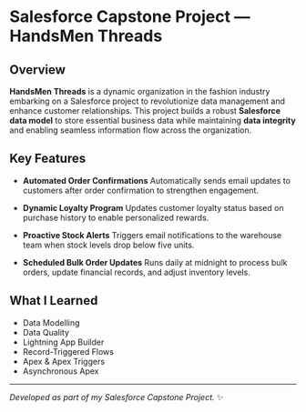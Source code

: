 # Salesforce Capstone Project — HandsMen Threads

## Overview

**HandsMen Threads** is a dynamic organization in the fashion industry embarking on a Salesforce project to revolutionize data management and enhance customer relationships.
This project builds a robust **Salesforce data model** to store essential business data while maintaining **data integrity** and enabling seamless information flow across the organization.

## Key Features

* **Automated Order Confirmations**
  Automatically sends email updates to customers after order confirmation to strengthen engagement.

* **Dynamic Loyalty Program**
  Updates customer loyalty status based on purchase history to enable personalized rewards.

* **Proactive Stock Alerts**
  Triggers email notifications to the warehouse team when stock levels drop below five units.

* **Scheduled Bulk Order Updates**
  Runs daily at midnight to process bulk orders, update financial records, and adjust inventory levels.

## What I Learned

* Data Modelling
* Data Quality
* Lightning App Builder
* Record-Triggered Flows
* Apex & Apex Triggers
* Asynchronous Apex

---

*Developed as part of my Salesforce Capstone Project.* ✨
